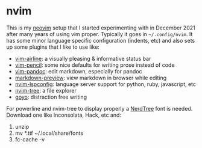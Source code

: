 # nvim

This is my [neovim](https://neovim.io/) setup that I started experimenting with in December 2021 after many years of using vim proper. Typically it goes in `~/.config/nvim`. It has some minor language specific configuration (indents, etc) and also sets up some plugins that I like to use like:

* [vim-airline](https://github.com/vim-airline/vim-airline): a visually pleasing & informative status bar
* [vim-pencil](https://github.com/preservim/vim-pencil): some nice defaults for writing prose instead of code
* [vim-pandoc](https://github.com/vim-pandoc/vim-pandoc): edit markdown, especially for pandoc
* [markdown-preview](https://github.com/iamcco/markdown-preview.vim): view markdown in browser while editing
* [nvim-lspconfig](https://github.com/neovim/nvim-lspconfig): language server support for python, ruby, javascript, etc
* [nvim-tree](https://github.com/kyazdani42/nvim-tree.lua): a file explorer
* [goyo](https://github.com/junegunn/goyo.vim): distraction free writing

For powerline and nvim-tree to display properly a [NerdTree] font is needed. Download one like Inconsolata, Hack, etc and:

1. unzip 
2. mv *.ttf ~/.local/share/fonts
3. fc-cache -v

[NerdTree]: https://www.nerdfonts.com/
